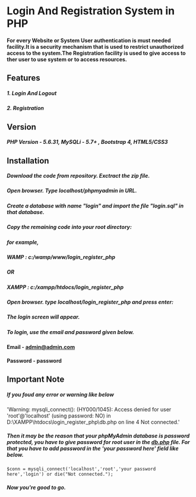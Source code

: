# Login And Registration System in PHP

#### For every Website or System User authentication is must needed facility.It is a security mechanism that is used to restrict unauthorized access to the system.The Registration facility is used to give access to ther user to use system or to access resources.


## Features

##### 1. Login And Logout
##### 2. Registration


## Version

##### PHP Version - 5.6.31, MySQLi - 5.7+ , Bootstrap 4, HTML5/CSS3

## Installation

##### Download the code from repository. Exctract the zip file.
##### Open browser. Type localhost/phpmyadmin in URL.
##### Create a database with name "login" and import the file "login.sql" in that database.
##### Copy the remaining code into your root directory:
##### for example,
##### WAMP : c:/wamp/www/login_register_php
##### OR
##### XAMPP : c:/xampp/htdocs/login_register_php
##### Open browser. type localhost/login_register_php and press enter:
##### The login screen will appear.

##### To login, use the email and password given below.
#### Email - admin@admin.com

#### Password - password

## Important Note

##### If you foud any error or warning like below

'Warning: mysqli_connect(): (HY000/1045): Access denied for user 'root'@'localhost' (using password: NO) in D:\XAMPP\htdocs\login_register_php\db.php on line 4
Not connected.'

##### Then it may be the reason that your phpMyAdmin database is password protected, you have to give password for root user in the [db.php](login_register_php/db.php) file. For that you have to add password in the 'your password here' field like below.
```
$conn = mysqli_connect('localhost','root','your password here','login') or die("Not connected.");
```
##### Now you're good to go. 
